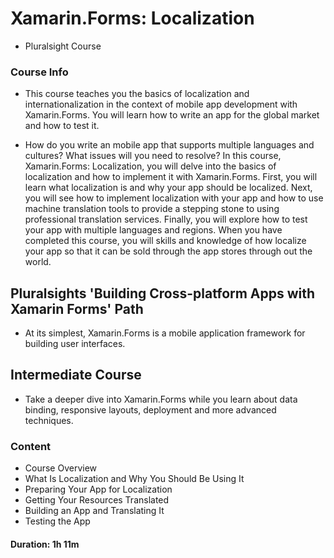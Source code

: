 # Xamarin.Forms: Localization
- Pluralsight Course

### Course Info

- This course teaches you the basics of localization and internationalization in the context of mobile app development with Xamarin.Forms. You will learn how to write an app for the global market and how to test it.

- How do you write an mobile app that supports multiple languages and cultures? What issues will you need to resolve? In this course, Xamarin.Forms: Localization, you will delve into the basics of localization and how to implement it with Xamarin.Forms. First, you will learn what localization is and why your app should be localized. Next, you will see how to implement localization with your app and how to use machine translation tools to provide a stepping stone to using professional translation services. Finally, you will explore how to test your app with multiple languages and regions. When you have completed this course, you will skills and knowledge of how localize your app so that it can be sold through the app stores through out the world.

## Pluralsights 'Building Cross-platform Apps with Xamarin Forms' Path
- At its simplest, Xamarin.Forms is a mobile application framework for building user interfaces.

## Intermediate Course
- Take a deeper dive into Xamarin.Forms while you learn about data binding, responsive layouts, deployment and more advanced techniques.

### Content

- Course Overview
- What Is Localization and Why You Should Be Using It
- Preparing Your App for Localization
- Getting Your Resources Translated
- Building an App and Translating It
- Testing the App

#### Duration: 1h 11m
